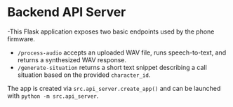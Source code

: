 # Backend API Server

-This Flask application exposes two basic endpoints used by the phone firmware.

- `/process-audio` accepts an uploaded WAV file, runs speech-to-text,
  and returns a synthesized WAV response.
- `/generate-situation` returns a short text snippet describing a call
  situation based on the provided `character_id`.

The app is created via `src.api_server.create_app()` and can be launched
with `python -m src.api_server`.
